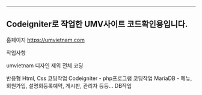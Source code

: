 ----------------------------------------------------------
Codeigniter로 작업한 UMV사이트 코드확인용입니다.
----------------------------------------------------------

홈페이지
https://umvietnam.com

작업사항

umvietnam 디자인 제외 전체 코딩

반응형 Html, Css 코딩작업
Codeigniter - php프로그램 코딩작업
MariaDB - 메뉴, 회원가입, 설명회등록예약, 게시판, 관리자 등등... DB작업
